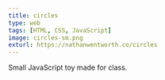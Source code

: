 ```yaml
---
title: circles
type: web
tags: [HTML, CSS, JavaScript]
image: circles-sm.png
exturl: https://nathanwentworth.co/circles
---
```

Small JavaScript toy made for class.